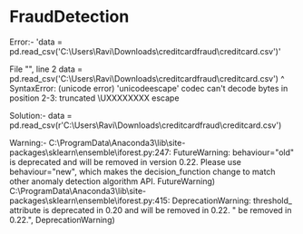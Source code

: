 # FraudDetection

 Error:-
'data = pd.read_csv('C:\Users\Ravi\Downloads\creditcardfraud\creditcard.csv')'

File "<ipython-input-13-a67c1511850d>", line 2
    data = pd.read_csv('C:\Users\Ravi\Downloads\creditcardfraud\creditcard.csv')
                      ^
SyntaxError: (unicode error) 'unicodeescape' codec can't decode bytes in position 2-3: truncated \UXXXXXXXX escape
 
 Solution:-
 data = pd.read_csv(r'C:\Users\Ravi\Downloads\creditcardfraud\creditcard.csv')
 
 
 Warning:-
 C:\ProgramData\Anaconda3\lib\site-packages\sklearn\ensemble\iforest.py:247: FutureWarning: behaviour="old" is deprecated and will be removed in version 0.22. Please use behaviour="new", which makes the decision_function change to match other anomaly detection algorithm API.
  FutureWarning)
C:\ProgramData\Anaconda3\lib\site-packages\sklearn\ensemble\iforest.py:415: DeprecationWarning: threshold_ attribute is deprecated in 0.20 and will be removed in 0.22.
  " be removed in 0.22.", DeprecationWarning)
  
